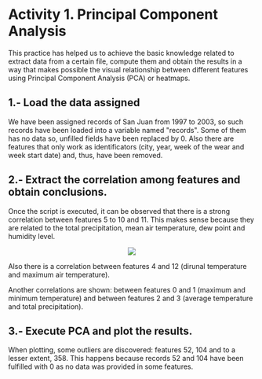 # Activity 1. Principal Component Analysis

This practice has helped us to achieve the basic knowledge related to extract data from a certain file, compute them and obtain the results in a way that makes possible the visual relationship between different features using Principal Component Analysis (PCA) or heatmaps.

## 1.- Load the data assigned
We have been assigned records of San Juan from 1997 to 2003, so such records have been loaded into a variable named "records". Some of them has no data so, unfilled fields have been replaced by 0.
Also there are features that only work as identificators (city, year, week of the wear and week start date) and, thus, have been removed.

## 2.- Extract the correlation among features and obtain conclusions.
Once the script is executed, it can be observed that there is a strong correlation between features 5 to 10 and 11. This makes sense because they are related to the total precipitation, 
mean air temperature, dew point and humidity level.

<p align="center">
  <img src="https://github.com/RuthRML/Machine_Learning_Tecniques_Work/blob/master/Activity_1/Images/1.png">
</p>

Also there is a correlation between features 4 and 12 (dirunal temperature and maximum air temperature).

Another correlations are shown: between features 0 and 1 (maximum and minimum temperature) and between features 2 and 3 (average temperature and total precipitation).

## 3.- Execute PCA and plot the results.
When plotting, some outliers are discovered: features 52, 104 and to a lesser extent, 358. This happens because records 52 and 104 have been fulfilled with 0 as no data was provided in some features.
